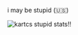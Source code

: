 i may be stupid (🇺🇸)

![kartcs stupid stats!!](https://readme-stats-steel-pi.vercel.app/api?username=kartcs&hide=contribs,prs)
